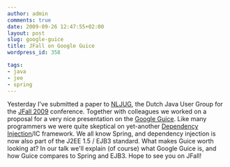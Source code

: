 ```yaml
---
author: admin
comments: true
date: 2009-09-26 12:47:55+02:00
layout: post
slug: google-guice
title: JFall on Google Guice
wordpress_id: 358

tags:
- java
- jee
- spring
---
```


Yesterday I've submitted a paper to [NLJUG](http://www.nljug.org/), the Dutch Java User Group for the [JFall 2009](http://www.nljug.org/pages/events/content/jfall_2009/) conference. Together with colleagues we worked on a proposal for a very nice presentation on the [Google Guice](http://code.google.com/p/google-guice/). Like many programmers we were quite skeptical on yet-another [Dependency Injection](http://en.wikipedia.org/wiki/Inversion_of_control)/IC framework. We all know Spring, and dependency injection is now also part of the J2EE 1.5 / EJB3 standard. What makes Guice worth looking at?
In our talk we'll explain (of course) what Google Guice is, and how Guice compares to Spring and EJB3. Hope to see you on JFall!
